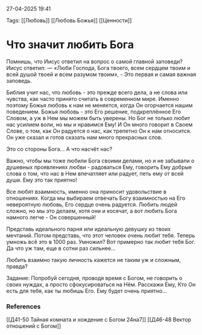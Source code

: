 27-04-2025 19:41

Tags: 
[[Любовь]]
[[Любовь Божья]]
[[Ценности]]
# Что значит любить Бога
Помнишь, что Иисус ответил на вопрос о самой главной заповеди?
Иисус ответил: — «Люби Господа, Бога твоего, всем сердцем твоим и всей душой твоей и всем разумом твоим», -  Это первая и самая важная заповедь.

Библия учит нас, что любовь - это прежде всего дела, а не слова или чувства, как часто принято считать в современном мире.
Именно поэтому Божья любовь к нам не меняется, когда Он огорчается нашим поведением. Божья любовь - это Его решение, подкреплённое Его Словом, а уж в Нем мы можем быть уверены. Но Бог не только любит нас усилием воли, но мы и нравимся Ему! И Он много говорит в Своем Слове, о том, как Он радуется о нас, как трепетно Он к нам относится. Он уже сказал и готов сказать нам много прекрасных слов.

Это со стороны Бога...
А что насчёт нас?

Важно, чтобы мы тоже любили Бога своими делами, но и не забывали о душевных проявлениях любви - радоваться Ему, говорить Ему добрые слова о том, что нас в Нем впечатляет или радует, петь ему от всей души. Ему это так приятно!

Все любят взаимность, именно она приносит удовольствие в отношениях. Когда мы выбираем отвечать Богу взаимностью на Его невероятную любовь, Его сердце очень радуется. Любить людей сложно, но мы это делаем, хотя они и косячат, а вот любить Бога намного легче - Он совершенный!

Представь идеального парня или идеальную девушку из твоих мечтаний. Потом представь, что этот человек очень любит тебя. Теперь умножь всё это в 1000 раз.
Умножил? Вот примерно так любит тебя Бог. Да что уж там, еще в сотни раз сильнее...

Любить взаимно такую личность кажется не таким уж и сложным, правда?

Задание:
Попробуй сегодня, проводя время с Богом, не говорить о своих нуждах, а просто сфокусироваться на Нём.
Расскажи Ему, Кто Он есть для тебя, как ты любишь Его.
Ему будет очень приятно...
### References
[[Д41-50 Тайная комната и хождение с Богом 24на7]]
[[Д46-48 Вектор отношений с Богом]]